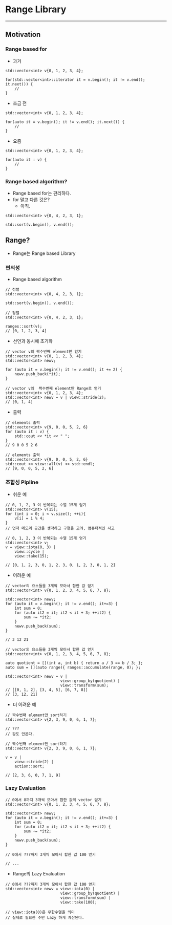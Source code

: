 # Range Library
---

## Motivation
### Range based for
- 과거

```
std::vector<int> v{0, 1, 2, 3, 4};

for(std::vector<int>::iterator it = v.begin(); it != v.end(); it.next()) {
    //
}
```

- 조금 전

```
std::vector<int> v{0, 1, 2, 3, 4};

for(auto it = v.begin(); it != v.end(); it.next()) {
    //
}
```

- 요즘

```
std::vector<int> v{0, 1, 2, 3, 4};

for(auto it : v) {
    //
}
```

### Range based algorithm?
- Range based for는 편리하다.
- for 말고 다른 것은?
    - 아직.

```
std::vector<int> v{0, 4, 2, 3, 1};

std::sort(v.begin(), v.end());
```

## Range?
- Range는 Range based Library
### 편의성

- Range based algorithm

```
// 정렬
std::vector<int> v{0, 4, 2, 3, 1};

std::sort(v.begin(), v.end());
```
```
// 정렬
std::vector<int> v{0, 4, 2, 3, 1};

ranges::sort(v);
// [0, 1, 2, 3, 4]
```

- 선언과 동시에 초기화

```
// vector v의 짝수번째 element만 얻기
std::vector<int> v{0, 1, 2, 3, 4};
std::vector<int> newv;

for (auto it = v.begin(); it != v.end(); it += 2) {
    newv.push_back(*it);
}
```
```
// vector v의  짝수번째 element만 Range로 얻기
std::vector<int> v{0, 1, 2, 3, 4};
std::vector<int> newv = v | view::stride(2);
// [0, 1, 4]
```

- 출력
```
// elements 출력
std::vector<int> v{9, 0, 0, 5, 2, 6}
for (auto it : v) {
    std::cout << *it << " ";
}
// 9 0 0 5 2 6
```
```
// elements 출력
std::vector<int> v{9, 0, 0, 5, 2, 6}
std::cout << view::all(v) << std::endl;
// [9, 0, 0, 5, 2, 6]
```

### 조합성 Pipline
- 쉬운 예

```
// 0, 1, 2, 3 이 반복되는 수열 15개 얻기
std::vector<int> v(15);
for (int i = 0; i < v.size(); ++i){
    v[i] = i % 4;
}
// 먼저 메모리 공간을 생각하고 구현을 고려, 컴퓨터적인 사고
```
```
// 0, 1, 2, 3 이 반복되는 수열 15개 얻기
std::vector<int> v;
v = view::iota(0, 3) |
    view::cycle |
    view::take(15);

// [0, 1, 2, 3, 0, 1, 2, 3, 0, 1, 2, 3, 0, 1, 2]
```

- 어려운 예

```
// vector의 요소들을 3개씩 모아서 합한 값 얻기
std::vector<int> v{0, 1, 2, 3, 4, 5, 6, 7, 8};

std::vector<int> newv;
for (auto it = v.begin(); it != v.end(); it+=3) {
    int sum = 0;
    for (auto it2 = it; it2 < it + 3; ++it2) {
        sum += *it2;
    }
    newv.push_back(sum);
}

// 3 12 21
```
```
// vector의 요소들을 3개씩 모아서 합한 값 얻기
std::vector<int> v{0, 1, 2, 3, 4, 5, 6, 7, 8};

auto quotient = [](int a, int b) { return a / 3 == b / 3; };
auto sum = [](auto range){ ranges::accumulate(range, 0); };

std::vector<int> newv = v |
                        view::group_by(quotient) |
                        view::transform(sum);
// [[0, 1, 2], [3, 4, 5], [6, 7, 8]]
// [3, 12, 21]
```

- 더 어려운 예

```
// 짝수번째 element만 sort하기
std::vector<int> v{2, 3, 9, 0, 6, 1, 7};

// ???
// 감도 안온다.
```
```
// 짝수번째 element만 sort하기
std::vector<int> v{2, 3, 9, 0, 6, 1, 7};

v = v |
    view::stride(2) |
    action::sort;

// [2, 3, 6, 0, 7, 1, 9]
```

### Lazy Evaluation

```
// 0에서 8까지 3개씩 모아서 합한 값의 vector 얻기
std::vector<int> v{0, 1, 2, 3, 4, 5, 6, 7, 8};

std::vector<int> newv;
for (auto it = v.begin(); it != v.end(); it+=3) {
    int sum = 0;
    for (auto it2 = it; it2 < it + 3; ++it2) {
        sum += *it2;
    }
    newv.push_back(sum);
}
```
```
// 0에서 ???까지 3개씩 모아서 합한 값 100 얻기

// ...

```

- Range의 Lazy Evaluation
```
// 0에서 ???까지 3개씩 모아서 합한 값 100 얻기
std::vector<int> newv = view::iota(0) |
                        view::group_by(quotient) |
                        view::transform(sum) |
                        view::take(100);

// view::iota(0)은 무한수열을 의미
// 실제로 필요한 수만 Lazy 하게 계산된다.
```
